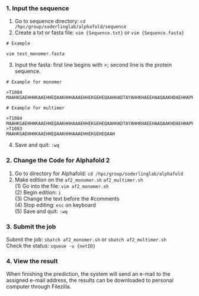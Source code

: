 ### 1. Input the sequence
1. Go to sequence directory: `cd /hpc/group/soderlinglab/alphafold/sequence`
2. Create a txt or fasta file: `vim {Sequence.txt}` or `vim {Sequence.fasta}`

```commandline
# Example

vim test_monomer.fasta
```
3. Input the fasta: first line begins with >; second line is the protein sequence.
```
# Example for monomer

>T1084
MAAHKGAEHHHKAAEHHEQAAKHHHAAAEHHEKGEHEQAAHHADTAYAHHKHAEEHAAQAAKHDAEHHAPKPH
```

```
# Example for multimer

>T1084
MAAHKGAEHHHKAAEHHEQAAKHHHAAAEHHEKGEHEQAAHHADTAYAHHKHAEEHAAQAAKHDAEHHAPKPH
>T1083
MAAHKGAEHHHKAAEHHEQAAKHHHAAAEHHEKGEHEQAAH
```
4.	Save and quit: `:wq`

### 2. Change the Code for Alphafold 2
1. Go to directory for Alphafold: `cd /hpc/group/soderlinglab/alphafold`
2. Make edition on the `af2_monomer.sh` `af2_multimer.sh`  
   (1) Go into the file: `vim af2_monomer.sh`  
   (2) Begin edition: `i`  
   (3) Change the text before the #comments   
   (4) Stop editing: `esc` on keyboard  
   (5) Save and quit: `:wq`

### 3. Submit the job
Submit the job: `sbatch af2_monomer.sh` or `sbatch af2_multimer.sh`  
Check the status: `squeue -u {netID}` 

### 4. View the result
When finishing the prediction, the system will send an e-mail to the assigned e-mail address, the results can be downloaded to personal computer through Filezilla.
